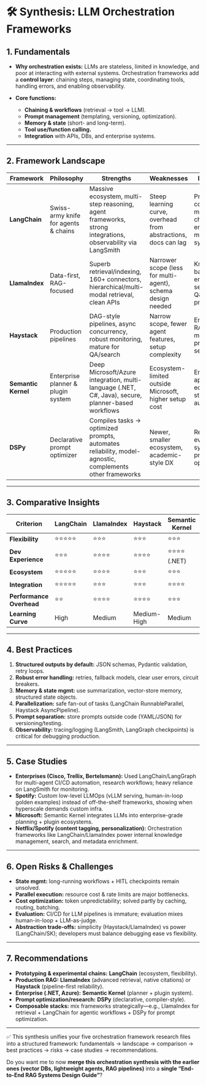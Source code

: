 # 🛠️ Synthesis: LLM Orchestration Frameworks

## 1. Fundamentals

* **Why orchestration exists:** LLMs are stateless, limited in knowledge, and poor at interacting with external systems. Orchestration frameworks add a **control layer**: chaining steps, managing state, coordinating tools, handling errors, and enabling observability.
* **Core functions:**

  * **Chaining & workflows** (retrieval → tool → LLM).
  * **Prompt management** (templating, versioning, optimization).
  * **Memory & state** (short- and long-term).
  * **Tool use/function calling.**
  * **Integration** with APIs, DBs, and enterprise systems.

---

## 2. Framework Landscape

| Framework           | Philosophy                           | Strengths                                                                                                   | Weaknesses                                                     | Ideal Use                                                             |
| ------------------- | ------------------------------------ | ----------------------------------------------------------------------------------------------------------- | -------------------------------------------------------------- | --------------------------------------------------------------------- |
| **LangChain**       | Swiss-army knife for agents & chains | Massive ecosystem, multi-step reasoning, agent frameworks, strong integrations, observability via LangSmith | Steep learning curve, overhead from abstractions, docs can lag | Prototyping complex multi-step chains, enterprise multi-agent systems |
| **LlamaIndex**      | Data-first, RAG-focused              | Superb retrieval/indexing, 160+ connectors, hierarchical/multi-modal retrieval, clean APIs                  | Narrower scope (less for multi-agent), schema design needed    | Knowledge bases, enterprise search, Q\&A over private data            |
| **Haystack**        | Production pipelines                 | DAG-style pipelines, async concurrency, robust monitoring, mature for QA/search                             | Narrow scope, fewer agent features, setup complexity           | Enterprise RAG, monitored production search                           |
| **Semantic Kernel** | Enterprise planner & plugin system   | Deep Microsoft/Azure integration, multi-language (.NET, C#, Java), secure, planner-based workflows          | Ecosystem-limited outside Microsoft, higher setup cost         | Enterprise apps in MS ecosystem, structured automation                |
| **DSPy**            | Declarative prompt optimizer         | Compiles tasks → optimized prompts, automates reliability, model-agnostic, complements other frameworks     | Newer, smaller ecosystem, academic-style DX                    | Research, evaluation, systematic prompt optimization                  |

---

## 3. Comparative Insights

| Criterion                | LangChain | LlamaIndex | Haystack    | Semantic Kernel | DSPy |
| ------------------------ | --------- | ---------- | ----------- | --------------- | ---- |
| **Flexibility**          | ⭐⭐⭐⭐⭐     | ⭐⭐⭐        | ⭐⭐⭐         | ⭐⭐⭐             | ⭐⭐⭐⭐ |
| **Dev Experience**       | ⭐⭐⭐       | ⭐⭐⭐⭐       | ⭐⭐⭐⭐        | ⭐⭐⭐⭐ (.NET)     | ⭐⭐⭐  |
| **Ecosystem**            | ⭐⭐⭐⭐⭐     | ⭐⭐⭐⭐       | ⭐⭐⭐         | ⭐⭐⭐             | ⭐⭐   |
| **Integration**          | ⭐⭐⭐⭐⭐     | ⭐⭐⭐        | ⭐⭐⭐         | ⭐⭐⭐⭐            | ⭐⭐   |
| **Performance Overhead** | ⭐⭐        | ⭐⭐⭐⭐       | ⭐⭐⭐⭐        | ⭐⭐⭐             | ⭐⭐⭐  |
| **Learning Curve**       | High      | Medium     | Medium-High | Medium          | High |

---

## 4. Best Practices

1. **Structured outputs by default:** JSON schemas, Pydantic validation, retry loops.
2. **Robust error handling:** retries, fallback models, clear user errors, circuit breakers.
3. **Memory & state mgmt:** use summarization, vector-store memory, structured state objects.
4. **Parallelization:** safe fan-out of tasks (LangChain RunnableParallel, Haystack AsyncPipeline).
5. **Prompt separation:** store prompts outside code (YAML/JSON) for versioning/testing.
6. **Observability:** tracing/logging (LangSmith, LangGraph checkpoints) is critical for debugging production.

---

## 5. Case Studies

* **Enterprises (Cisco, Trellix, Bertelsmann):** Used LangChain/LangGraph for multi-agent CI/CD automation, research workflows; heavy reliance on LangSmith for monitoring.
* **Spotify:** Custom low-level LLMOps (vLLM serving, human-in-loop golden examples) instead of off-the-shelf frameworks, showing when hyperscale demands custom infra.
* **Microsoft:** Semantic Kernel integrates LLMs into enterprise-grade planning + plugin ecosystems.
* **Netflix/Spotify (content tagging, personalization):** Orchestration frameworks like LangChain/LlamaIndex power internal knowledge management, search, and metadata enrichment.

---

## 6. Open Risks & Challenges

* **State mgmt:** long-running workflows + HITL checkpoints remain unsolved.
* **Parallel execution:** resource cost & rate limits are major bottlenecks.
* **Cost optimization:** token unpredictability; solved partly by caching, routing, batching.
* **Evaluation:** CI/CD for LLM pipelines is immature; evaluation mixes human-in-loop + LLM-as-judge.
* **Abstraction trade-offs:** simplicity (Haystack/LlamaIndex) vs power (LangChain/SK); developers must balance debugging ease vs flexibility.

---

## 7. Recommendations

* **Prototyping & experimental chains:** **LangChain** (ecosystem, flexibility).
* **Production RAG:** **LlamaIndex** (advanced retrieval, native citations) or **Haystack** (pipeline-first reliability).
* **Enterprise (.NET, Azure):** **Semantic Kernel** (planner + plugin system).
* **Prompt optimization/research:** **DSPy** (declarative, compiler-style).
* **Composable stacks:** mix frameworks strategically—e.g., LlamaIndex for retrieval + LangChain for agentic workflows + DSPy for prompt optimization.

---

✅ This synthesis unifies your five orchestration framework research files into a structured framework: fundamentals → landscape → comparison → best practices → risks → case studies → recommendations.

Do you want me to now **merge this orchestration synthesis with the earlier ones (vector DBs, lightweight agents, RAG pipelines)** into a **single “End-to-End RAG Systems Design Guide”**?
